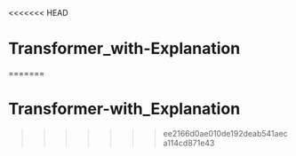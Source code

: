 <<<<<<< HEAD
# Transformer_with-Explanation
=======
# Transformer-with_Explanation
>>>>>>> ee2166d0ae010de192deab541aeca114cd871e43
